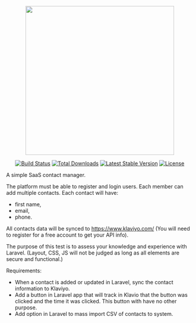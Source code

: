 <p align="center"><img src="https://res.cloudinary.com/dtfbvvkyp/image/upload/v1566331377/laravel-logolockup-cmyk-red.svg" width="400"></p>

<p align="center">
<a href="https://travis-ci.org/laravel/framework"><img src="https://travis-ci.org/laravel/framework.svg" alt="Build Status"></a>
<a href="https://packagist.org/packages/laravel/framework"><img src="https://poser.pugx.org/laravel/framework/d/total.svg" alt="Total Downloads"></a>
<a href="https://packagist.org/packages/laravel/framework"><img src="https://poser.pugx.org/laravel/framework/v/stable.svg" alt="Latest Stable Version"></a>
<a href="https://packagist.org/packages/laravel/framework"><img src="https://poser.pugx.org/laravel/framework/license.svg" alt="License"></a>
</p>

A simple SaaS contact manager.

The platform must be able to register and login users.
Each member can add multiple contacts.
Each contact will have:

-   first name,
-   email,
-   phone.

All contacts data will be synced to https://www.klaviyo.com/ (You will need to register for a free account to get your API info).

The purpose of this test is to assess your knowledge and experience with Laravel. (Layout, CSS, JS will not be judged as long as all elements are secure and functional.)

Requirements:

-   When a contact is added or updated in Laravel, sync the contact information to Klaviyo.
-   Add a button in Laravel app that will track in Klavio that the button was clicked and the time it was clicked. This button with have no other purpose.
-   Add option in Laravel to mass import CSV of contacts to system.
